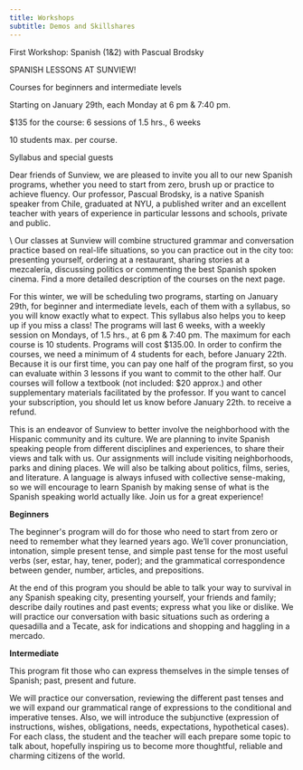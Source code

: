 ```yaml
---
title: Workshops
subtitle: Demos and Skillshares
---
```

First Workshop: Spanish (1&2) with Pascual Brodsky



SPANISH LESSONS AT SUNVIEW!

Courses for beginners and intermediate levels

Starting on January 29th, each Monday at 6 pm & 7:40 pm.

$135 for the course: 6 sessions of 1.5 hrs., 6 weeks

10 students max. per course.

Syllabus and special guests 

 

Dear friends of Sunview, we are pleased to invite you all to our new Spanish programs, whether you need to start from zero, brush up or practice to achieve fluency. Our professor, Pascual Brodsky, is a native Spanish speaker from Chile, graduated at NYU, a published writer and an excellent teacher with years of experience in particular lessons and schools, private and public.

\    Our classes at Sunview will combine structured grammar and conversation practice based on real-life situations, so you can practice out in the city too: presenting yourself, ordering at a restaurant, sharing stories at a mezcalería, discussing politics or commenting the best Spanish spoken cinema. Find a more detailed description of the courses on the next page.

For this winter, we will be scheduling two programs, starting on January 29th, for beginner and intermediate levels, each of them with a syllabus, so you will know exactly what to expect. This syllabus also helps you to keep up if you miss a class! The programs will last 6 weeks, with a weekly session on Mondays, of 1.5 hrs., at 6 pm & 7:40 pm. The maximum for each course is 10 students. Programs will cost $135.00. In order to confirm the courses, we need a minimum of 4 students for each, before January 22th. Because it is our first time, you can pay one half of the program first, so you can evaluate within 3 lessons if you want to commit to the other half. Our courses will follow a textbook (not included: $20 approx.) and other supplementary materials facilitated by the professor. If you want to cancel your subscription, you should let us know before January 22th. to receive a refund.

This is an endeavor of Sunview to better involve the neighborhood with the Hispanic community and its culture. We are planning to invite Spanish speaking people from different disciplines and experiences, to share their views and talk with us. Our assignments will include visiting neighborhoods, parks and dining places. We will also be talking about politics, films, series, and literature. A language is always infused with collective sense-making, so we will encourage to learn Spanish by making sense of what is the Spanish speaking world actually like. Join us for a great experience!

**Beginners**

The beginner's program will do for those who need to start from zero or need to remember what they learned years ago. We’ll cover pronunciation, intonation, simple present tense, and simple past tense for the most useful verbs (ser, estar, hay, tener, poder); and the grammatical correspondence between gender, number, articles, and prepositions.

At the end of this program you should be able to talk your way to survival in any Spanish speaking city, presenting yourself, your friends and family; describe daily routines and past events; express what you like or dislike. We will practice our conversation with basic situations such as ordering a quesadilla and a Tecate, ask for indications and shopping and haggling in a mercado.

**Intermediate**

This program fit those who can express themselves in the simple tenses of Spanish; past, present and future. 

We will practice our conversation, reviewing the different past tenses and we will expand our grammatical range of expressions to the conditional and imperative tenses. Also, we will introduce the subjunctive (expression of instructions, wishes, obligations, needs, expectations, hypothetical cases).  For each class, the student and the teacher will each prepare some topic to talk about, hopefully inspiring us to become more thoughtful, reliable and charming citizens of the world.
